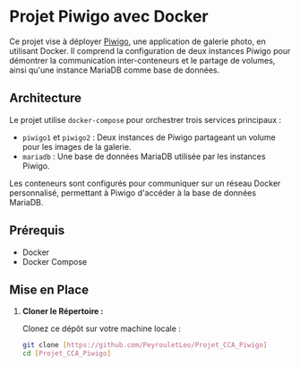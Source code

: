 # Projet Piwigo avec Docker

Ce projet vise à déployer [Piwigo](https://piwigo.org/), une application de galerie photo, en utilisant Docker. Il comprend la configuration de deux instances Piwigo pour démontrer la communication inter-conteneurs et le partage de volumes, ainsi qu'une instance MariaDB comme base de données.

## Architecture

Le projet utilise `docker-compose` pour orchestrer trois services principaux :

- `piwigo1` et `piwigo2` : Deux instances de Piwigo partageant un volume pour les images de la galerie.
- `mariadb` : Une base de données MariaDB utilisée par les instances Piwigo.

Les conteneurs sont configurés pour communiquer sur un réseau Docker personnalisé, permettant à Piwigo d'accéder à la base de données MariaDB.

## Prérequis

- Docker
- Docker Compose

## Mise en Place

1. **Cloner le Répertoire :**

   Clonez ce dépôt sur votre machine locale :

   ```bash
   git clone [https://github.com/PeyrouletLeo/Projet_CCA_Piwigo]
   cd [Projet_CCA_Piwigo]

